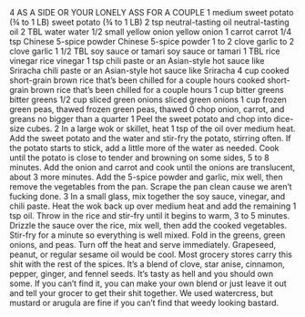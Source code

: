<?xml version="1.0" encoding="UTF-8"?>
<!DOCTYPE gourmetDoc>
<gourmetDoc>
	<recipe id="39">
		<title>5-SPICE FRIED RICE WITH SWEET POTATOES</title>
		<yields>4 AS A SIDE OR YOUR LONELY ASS FOR A COUPLE</yields>
		<ingredient-list>
			<ingredient>
				<amount>1</amount>
				<unit>medium</unit>
				<item>sweet potato (¾ to 1 LB)</item>
				<key>sweet potato (¾ to 1 LB)</key>
			</ingredient>
			<ingredient>
				<amount>2</amount>
				<unit>tsp</unit>
				<item>neutral-tasting oil</item>
				<key>neutral-tasting oil</key>
			</ingredient>
			<ingredient>
				<amount>2</amount>
				<unit>TBL</unit>
				<item>water</item>
				<key>water</key>
			</ingredient>
			<ingredient>
				<amount>1/2</amount>
				<unit>small</unit>
				<item>yellow onion</item>
				<key>yellow onion</key>
			</ingredient>
			<ingredient>
				<amount>1</amount>
				<item>carrot</item>
				<key>carrot</key>
			</ingredient>
			<ingredient>
				<amount>1/4</amount>
				<unit>tsp</unit>
				<item>Chinese 5-spice powder</item>
				<key>Chinese 5-spice powder</key>
			</ingredient>
			<ingredient>
				<amount>1</amount>
				<item>to 2 clove garlic</item>
				<key>to 2 clove garlic</key>
			</ingredient>
			<ingredient>
				<amount>1 1/2</amount>
				<unit>TBL</unit>
				<item>soy sauce or tamari</item>
				<key>soy sauce or tamari</key>
			</ingredient>
			<ingredient>
				<amount>1</amount>
				<unit>TBL</unit>
				<item>rice vinegar</item>
				<key>rice vinegar</key>
			</ingredient>
			<ingredient>
				<amount>1</amount>
				<unit>tsp</unit>
				<item>chili paste or an Asian-style hot sauce like Sriracha</item>
				<key>chili paste or an Asian-style hot sauce like Sriracha</key>
			</ingredient>
			<ingredient>
				<amount>4</amount>
				<unit>cup</unit>
				<item>cooked short-grain brown rice that’s been chilled for a couple hours</item>
				<key>cooked short-grain brown rice that’s been chilled for a couple hours</key>
			</ingredient>
			<ingredient>
				<amount>1</amount>
				<unit>cup</unit>
				<item>bitter greens</item>
				<key>bitter greens</key>
			</ingredient>
			<ingredient>
				<amount>1/2</amount>
				<unit>cup</unit>
				<item>sliced green onions</item>
				<key>sliced green onions</key>
			</ingredient>
			<ingredient>
				<amount>1</amount>
				<unit>cup</unit>
				<item>frozen green peas, thawed</item>
				<key>frozen green peas, thawed</key>
			</ingredient>
		</ingredient-list>
		<instructions>0 chop onion, carrot, and greans no bigger than a quarter
1 Peel the sweet potato and chop into dice-size cubes.
2 In a large wok or skillet, heat 1 tsp of the oil over medium heat. Add the sweet potato
and the water and stir-fry the potato, stirring often. If the potato starts to stick, add a little
more of the water as needed. Cook until the potato is close to tender and browning on some
sides, 5 to 8 minutes. Add the onion and carrot and cook until the onions are translucent,
about 3 more minutes. Add the 5-spice powder and garlic, mix well, then remove the
vegetables from the pan. Scrape the pan clean cause we aren’t fucking done.
3 In a small glass, mix together the soy sauce, vinegar, and chili paste. Heat the wok back up
over medium heat and add the remaining 1 tsp oil. Throw in the rice and stir-fry until it
begins to warm, 3 to 5 minutes. Drizzle the sauce over the rice, mix well, then add the cooked
vegetables. Stir-fry for a minute so everything is well mixed. Fold in the greens, green onions,
and peas. Turn off the heat and serve immediately.</instructions>
		<modifications>Grapeseed, peanut, or regular sesame oil would be cool.
 Most grocery stores carry this shit with the rest of the spices. It’s a blend of clove, star anise, cinnamon, pepper,
ginger, and fennel seeds. It’s tasty as hell and you should own some. If you can’t find it, you can make your own
blend or just leave it out and tell your grocer to get their shit together.
 We used watercress, but mustard or arugula are fine if you can’t find that weedy looking bastard.</modifications>
	</recipe>
</gourmetDoc>